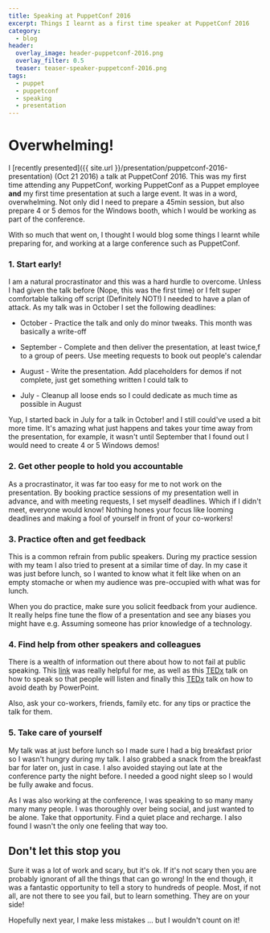 ```yaml
---
title: Speaking at PuppetConf 2016
excerpt: Things I learnt as a first time speaker at PuppetConf 2016
category:
  - blog
header:
  overlay_image: header-puppetconf-2016.png
  overlay_filter: 0.5
  teaser: teaser-speaker-puppetconf-2016.png
tags:
  - puppet
  - puppetconf
  - speaking
  - presentation
---
```


# Overwhelming!

I [recently presented]({{ site.url }}/presentation/puppetconf-2016-presentation) (Oct 21 2016) a talk at PuppetConf 2016.  This was my first time attending any PuppetConf, working PuppetConf as a Puppet employee **and** my first time presentation at such a large event.   It was in a word, overwhelming.  Not only did I need to prepare a 45min session, but also prepare 4 or 5 demos for the Windows booth, which I would be working as part of the conference.

With so much that went on, I thought I would blog some things I learnt while preparing for, and working at a large conference such as PuppetConf.


### 1. Start early!

I am a natural procrastinator and this was a hard hurdle to overcome.  Unless I had given the talk before (Nope, this was the first time) or I felt super comfortable talking off script (Definitely NOT!) I needed to have a plan of attack.  As my talk was in October I set the following deadlines:

* October - Practice the talk and only do minor tweaks.  This month was basically a write-off

* September - Complete and then deliver the presentation, at least twice,f to a group of peers.  Use meeting requests to book out people's calendar

* August - Write the presentation.  Add placeholders for demos if not complete, just get something written I could talk to

* July - Cleanup all loose ends so I could dedicate as much time as possible in August

Yup, I started back in July for a talk in October! and I still could've used a bit more time.  It's amazing what just happens and takes your time away from the presentation, for example, it wasn't until September that I found out I would need to create 4 or 5 Windows demos!


### 2. Get other people to hold you accountable

As a procrastinator, it was far too easy for me to not work on the presentation.  By booking practice sessions of my presentation well in advance, and with meeting requests, I set myself deadlines.  Which if I didn't meet, everyone would know!  Nothing hones your focus like looming deadlines and making a fool of yourself in front of your co-workers!


### 3. Practice often and get feedback

This is a common refrain from public speakers.  During my practice session with my team I also tried to present at a similar time of day.  In my case it was just before lunch, so I wanted to know what it felt like when on an empty stomache or when my audience was pre-occupied with what was for lunch.

When you do practice, make sure you solicit feedback from your audience.  It really helps fine tune the flow of a presentation and see any biases you might have e.g. Assuming someone has prior knowledge of a technology.


### 4. Find help from other speakers and colleagues

There is a wealth of information out there about how to not fail at public speaking.  This [link](https://daphnechong.com/2016/08/09/lessons-learned-in-public-speaking/) was really helpful for me, as well as this [TEDx](https://www.ted.com/talks/julian_treasure_how_to_speak_so_that_people_want_to_listen) talk on how to speak so that people will listen and finally this [TEDx](https://www.youtube.com/watch?v=Iwpi1Lm6dFo) talk on how to avoid death by PowerPoint.

Also, ask your co-workers, friends, family etc. for any tips or practice the talk for them.


### 5. Take care of yourself

My talk was at just before lunch so I made sure I had a big breakfast prior so I wasn't hungry during my talk.  I also grabbed a snack from the breakfast bar for later on, just in case.  I also avoided staying out late at the conference party the night before.  I needed a good night sleep so I would be fully awake and focus.

As I was also working at the conference, I was speaking to so many many many many people.  I was thoroughly over being social, and just wanted to be alone.  Take that opportunity.  Find a quiet place and recharge.  I also found I wasn't the only one feeling that way too.


## Don't let this stop you

Sure it was a lot of work and scary, but it's ok.  If it's not scary then you are probably ignorant of all the things that can go wrong!  In the end though, it was a fantastic opportunity to tell a story to hundreds of people.  Most, if not all, are not there to see you fail, but to learn something.  They are on your side!

Hopefully next year, I make less mistakes ... but I wouldn't count on it!
